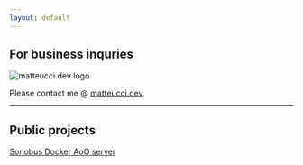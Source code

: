 ```yaml
---
layout: default
---
```


## For business inquries

![matteucci.dev logo](https://www.matteucci.dev/img/logo_bbg_500.png)

Please contact me @ [matteucci.dev](https://www.matteucci.dev/)

* * *

## Public projects

[Sonobus Docker AoO server](https://github.com/simomatte/sonobus-docker-aooserver)
